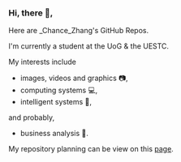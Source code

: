 ### Hi, there 👋, 

Here are \_Chance\_Zhang's GitHub Repos. 

I'm currently a student at the UoG & the UESTC. 

My interests include 
- images, videos and graphics 📷, 
- computing systems 💻, 
- intelligent systems 🤖, 

and probably,

- business analysis 💸.

My repository planning can be view on this [page](https://github.com/chancezhang1275/chancezhang1275/blob/origin/repo-planning.md). 